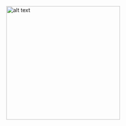 <a href="https://www.jwilldecker.com" target="_blank"><img src="https://static.wixstatic.com/media/14ddde_c1b13e7aa0f24513ab704758adb8bd4c~mv2.png" alt="alt text" width="300" height="300"></a>

